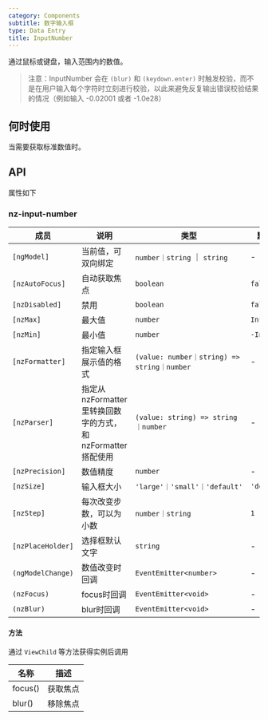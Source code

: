 ```yaml
---
category: Components
subtitle: 数字输入框
type: Data Entry
title: InputNumber
---
```


通过鼠标或键盘，输入范围内的数值。

> 注意：InputNumber 会在 `(blur)` 和 `(keydown.enter)` 时触发校验，而不是在用户输入每个字符时立刻进行校验，以此来避免反复输出错误校验结果的情况（例如输入 -0.02001 或者 -1.0e28）

## 何时使用

当需要获取标准数值时。

## API

属性如下

### nz-input-number

| 成员 | 说明 | 类型 | 默认值 |
| --- | --- | --- | --- |
| `[ngModel]` | 当前值，可双向绑定 | `number｜string` ｜ `string` | - |
| `[nzAutoFocus]` | 自动获取焦点 | `boolean` | `false` |
| `[nzDisabled]` | 禁用 | `boolean` | `false` |
| `[nzMax]` | 最大值 | `number` | `Infinity` |
| `[nzMin]` | 最小值 | `number` | `-Infinity` |
| `[nzFormatter]` | 指定输入框展示值的格式 | `(value: number｜string) => string｜number` | - |
| `[nzParser]` | 指定从 nzFormatter 里转换回数字的方式，和 nzFormatter 搭配使用 | `(value: string) => string｜number` | - |
| `[nzPrecision]` | 数值精度 | `number` | - |
| `[nzSize]` | 输入框大小 | `'large'｜'small'｜'default'` | `'default'` |
| `[nzStep]` | 每次改变步数，可以为小数 | `number｜string` | `1` |
| `[nzPlaceHolder]` | 选择框默认文字 | `string` | - |
| `(ngModelChange)` | 数值改变时回调 | `EventEmitter<number>` | - |
| `(nzFocus)` | focus时回调 | `EventEmitter<void>` | - |
| `(nzBlur)` | blur时回调 | `EventEmitter<void>` | - |

#### 方法

通过 `ViewChild` 等方法获得实例后调用

| 名称 | 描述 |
| ---- | ----------- |
| focus() | 获取焦点 |
| blur() | 移除焦点 |
